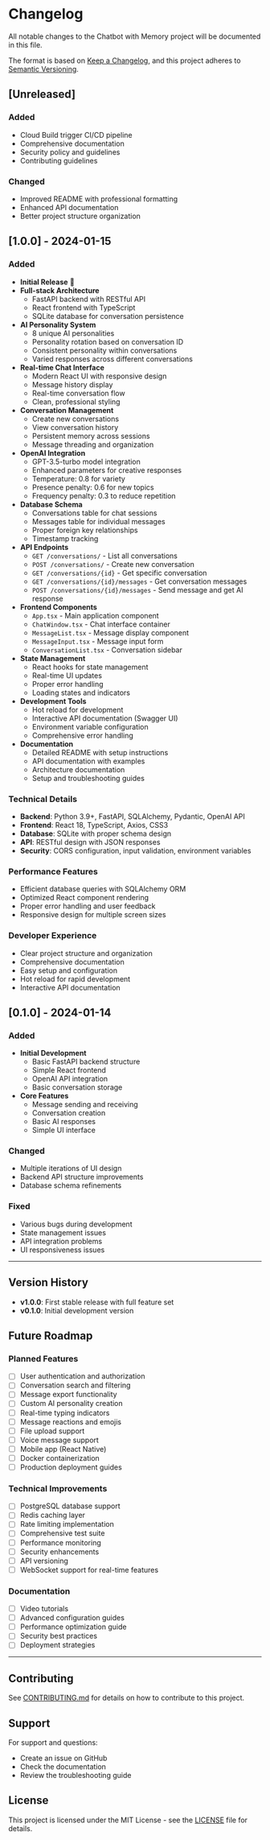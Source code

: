 # Changelog

All notable changes to the Chatbot with Memory project will be documented in this file.

The format is based on [Keep a Changelog](https://keepachangelog.com/en/1.0.0/),
and this project adheres to [Semantic Versioning](https://semver.org/spec/v2.0.0.html).

## [Unreleased]

### Added
- Cloud Build trigger CI/CD pipeline
- Comprehensive documentation
- Security policy and guidelines
- Contributing guidelines

### Changed
- Improved README with professional formatting
- Enhanced API documentation
- Better project structure organization

## [1.0.0] - 2024-01-15

### Added
- **Initial Release** 🎉
- **Full-stack Architecture**
  - FastAPI backend with RESTful API
  - React frontend with TypeScript
  - SQLite database for conversation persistence
- **AI Personality System**
  - 8 unique AI personalities
  - Personality rotation based on conversation ID
  - Consistent personality within conversations
  - Varied responses across different conversations
- **Real-time Chat Interface**
  - Modern React UI with responsive design
  - Message history display
  - Real-time conversation flow
  - Clean, professional styling
- **Conversation Management**
  - Create new conversations
  - View conversation history
  - Persistent memory across sessions
  - Message threading and organization
- **OpenAI Integration**
  - GPT-3.5-turbo model integration
  - Enhanced parameters for creative responses
  - Temperature: 0.8 for variety
  - Presence penalty: 0.6 for new topics
  - Frequency penalty: 0.3 to reduce repetition
- **Database Schema**
  - Conversations table for chat sessions
  - Messages table for individual messages
  - Proper foreign key relationships
  - Timestamp tracking
- **API Endpoints**
  - `GET /conversations/` - List all conversations
  - `POST /conversations/` - Create new conversation
  - `GET /conversations/{id}` - Get specific conversation
  - `GET /conversations/{id}/messages` - Get conversation messages
  - `POST /conversations/{id}/messages` - Send message and get AI response
- **Frontend Components**
  - `App.tsx` - Main application component
  - `ChatWindow.tsx` - Chat interface container
  - `MessageList.tsx` - Message display component
  - `MessageInput.tsx` - Message input form
  - `ConversationList.tsx` - Conversation sidebar
- **State Management**
  - React hooks for state management
  - Real-time UI updates
  - Proper error handling
  - Loading states and indicators
- **Development Tools**
  - Hot reload for development
  - Interactive API documentation (Swagger UI)
  - Environment variable configuration
  - Comprehensive error handling
- **Documentation**
  - Detailed README with setup instructions
  - API documentation with examples
  - Architecture documentation
  - Setup and troubleshooting guides

### Technical Details
- **Backend**: Python 3.9+, FastAPI, SQLAlchemy, Pydantic, OpenAI API
- **Frontend**: React 18, TypeScript, Axios, CSS3
- **Database**: SQLite with proper schema design
- **API**: RESTful design with JSON responses
- **Security**: CORS configuration, input validation, environment variables

### Performance Features
- Efficient database queries with SQLAlchemy ORM
- Optimized React component rendering
- Proper error handling and user feedback
- Responsive design for multiple screen sizes

### Developer Experience
- Clear project structure and organization
- Comprehensive documentation
- Easy setup and configuration
- Hot reload for rapid development
- Interactive API documentation

## [0.1.0] - 2024-01-14

### Added
- **Initial Development**
  - Basic FastAPI backend structure
  - Simple React frontend
  - OpenAI API integration
  - Basic conversation storage
- **Core Features**
  - Message sending and receiving
  - Conversation creation
  - Basic AI responses
  - Simple UI interface

### Changed
- Multiple iterations of UI design
- Backend API structure improvements
- Database schema refinements

### Fixed
- Various bugs during development
- State management issues
- API integration problems
- UI responsiveness issues

---

## Version History

- **v1.0.0**: First stable release with full feature set
- **v0.1.0**: Initial development version

## Future Roadmap

### Planned Features
- [ ] User authentication and authorization
- [ ] Conversation search and filtering
- [ ] Message export functionality
- [ ] Custom AI personality creation
- [ ] Real-time typing indicators
- [ ] Message reactions and emojis
- [ ] File upload support
- [ ] Voice message support
- [ ] Mobile app (React Native)
- [ ] Docker containerization
- [ ] Production deployment guides

### Technical Improvements
- [ ] PostgreSQL database support
- [ ] Redis caching layer
- [ ] Rate limiting implementation
- [ ] Comprehensive test suite
- [ ] Performance monitoring
- [ ] Security enhancements
- [ ] API versioning
- [ ] WebSocket support for real-time features

### Documentation
- [ ] Video tutorials
- [ ] Advanced configuration guides
- [ ] Performance optimization guide
- [ ] Security best practices
- [ ] Deployment strategies

---

## Contributing

See [CONTRIBUTING.md](CONTRIBUTING.md) for details on how to contribute to this project.

## Support

For support and questions:
- Create an issue on GitHub
- Check the documentation
- Review the troubleshooting guide

## License

This project is licensed under the MIT License - see the [LICENSE](LICENSE) file for details.
